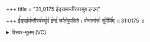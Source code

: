 +++
title = "31_0175 ईङ्खयन्तीरपस्युव इन्द्रम्"

+++
ई꣣ङ्ख꣡य꣢न्तीरप꣣स्यु꣢व꣣ इ꣡न्द्रं꣢ जा꣣त꣡मुपा꣢꣯सते। व꣣न्वाना꣡सः꣢ सु꣣वी꣡र्य꣢म् ॥ 31:0175 ॥

<details><summary>विस्वर-मूलम् (VC)</summary>

ईङ्खयन्तीरपस्युव इन्द्रं जातमुपासते । वन्वानासः सुवीर्यम् ॥१७५॥
</details>